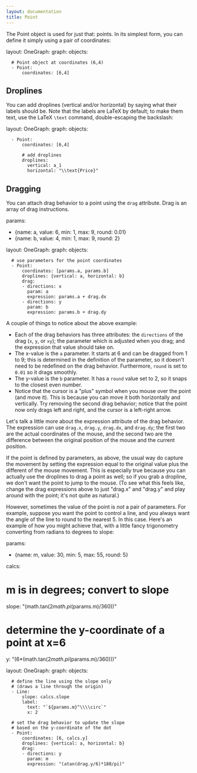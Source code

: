 ```yaml
---
layout: documentation
title: Point
---
```


The Point object is used for just that: points. In its simplest form, you can define it simply using a pair of coordinates:

<div width="500" height="410" class="codePreview">

layout:
  OneGraph:
    graph:
      objects:

      # Point object at coordinates (6,4)
      - Point:
          coordinates: [6,4]


</div>

## Droplines

You can add droplines (vertical and/or horizontal) by saying what their labels should be. Note that the labels are LaTeX by default; to make them text, use the LaTeX `\text` command, double-escaping the backslash:

<div width="500" height="425" class="codePreview">
	
layout:
  OneGraph:
    graph:
      objects:

      - Point:
          coordinates: [6,4]

          # add droplines
          droplines:
            vertical: a_1
            horizontal: "\\text{Price}"

</div>

## Dragging

You can attach drag behavior to a point using the `drag` attribute. Drag is an array of drag instructions.

<div width="500" height="425" class="codePreview">
	
params:
- {name: a, value: 6, min: 1, max: 9, round: 0.01}
- {name: b, value: 4, min: 1, max: 9, round: 2}

layout:
  OneGraph:
    graph:
      objects:

      # use parameters for the point coordinates
      - Point:
          coordinates: [params.a, params.b]
          droplines: {vertical: a, horizontal: b}
          drag:
          - directions: x
            param: a
            expression: params.a + drag.dx
          - directions: y
            param: b
            expression: params.b + drag.dy

</div>

A couple of things to notice about the above example:
* Each of the drag behaviors has three attributes: the `directions` of the drag (`x`, `y`, or `xy`); the parameter which is adjusted when you drag; and the expression that value should take on.
* The x-value is the `a` parameter. It starts at 6 and can be dragged from 1 to 9; this is determined in the definition of the parameter, so it doesn't need to be redefined on the drag behavior. Furthermore, `round` is set to `0.01` so it drags smoothly.
* The y-value is the `b` parameter. It has a `round` value set to 2, so it snaps to the closest even number.
* Notice that the cursor is a "plus" symbol when you mouse over the point (and move it). This is because you can move it both horizontally and vertically. Try removing the second drag behavior; notice that the point now only drags left and right, and the cursor is a left-right arrow.

Let's talk a little more about the expression attribute of the drag behavior. The expression can use `drag.x`, `drag.y`, `drag.dx`, and `drag.dy`; the first two are the actual coordinates of the mouse, and the second two are the difference between the original position of the mouse and the current position.

If the point is defined by parameters, as above, the usual way do capture the movement by setting the expression equal to the original value plus the different of the mouse movement. This is especially true because you can actually use the droplines to drag a point as well; so if you grab a dropline, we don't want the point to jump to the mouse. (To see what this feels like, change the drag expressions above to just "drag.x" and "drag.y" and play around with the point; it's not quite as natural.)

However, sometimes the value of the point is _not_ a pair of parameters. For example, suppose you want the point to control a line, and you always want the angle of the line to round to the nearest 5. In this case. Here's an example of how you might achieve that, with a little fancy trigonometry converting from radians to degrees to slope:

<div width="500" height="425" class="codePreview">
	
params:
- {name: m, value: 30, min: 5, max: 55, round: 5}

calcs:

  # m is in degrees; convert to slope
  slope: "(math.tan(2*math.pi*(params.m)/360))"

  # determine the y-coordinate of a point at x=6
  y: "(6*(math.tan(2*math.pi*(params.m)/360)))"

layout:
  OneGraph:
    graph:
      objects:

      # define the line using the slope only
      # (draws a line through the origin)
      - Line:
          slope: calcs.slope
          label:
            text: "`${params.m}^\\\\circ`"
            x: 2

      # set the drag behavior to update the slope
      # based on the y-coordinate of the dot 
      - Point:
          coordinates: [6, calcs.y]
          droplines: {vertical: a, horizontal: b}
          drag:
          - directions: y
            param: m
            expression: "(atan(drag.y/6)*180/pi)"

</div>